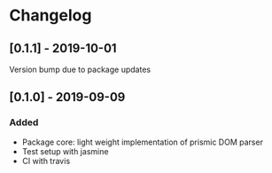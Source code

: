# Changelog

## [0.1.1] - 2019-10-01

Version bump due to package updates

## [0.1.0] - 2019-09-09

### Added

- Package core: light weight implementation of prismic DOM parser
- Test setup with jasmine
- CI with travis